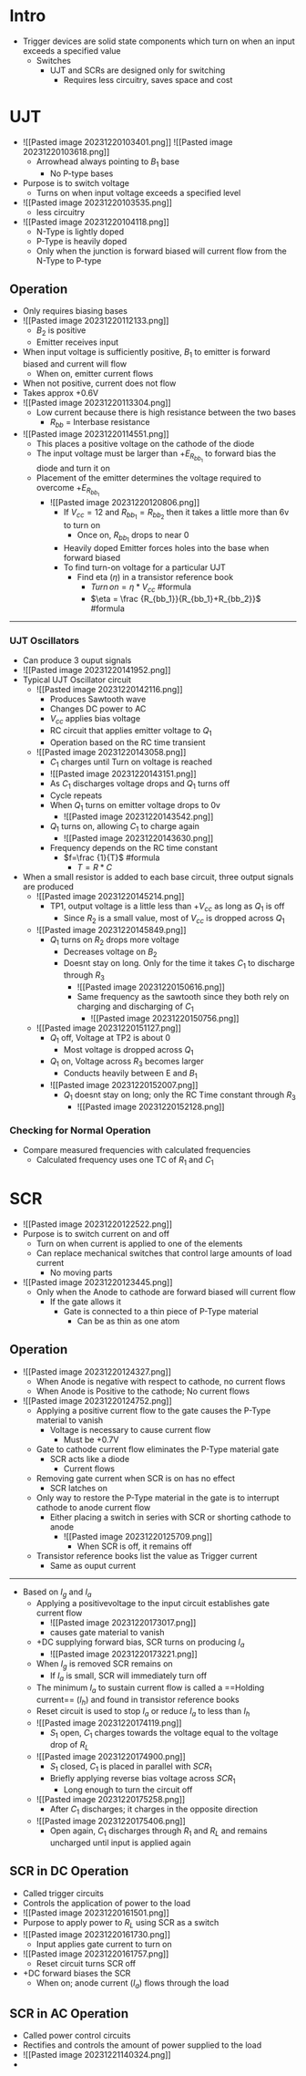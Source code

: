 # Intro

- Trigger devices are solid state components which turn on when an input exceeds a specified value
	- Switches
		- UJT and SCRs are designed only for switching
			- Requires less circuitry, saves space and cost

# UJT

- ![[Pasted image 20231220103401.png]] ![[Pasted image 20231220103618.png]] 
	- Arrowhead always pointing to $B_1$ base
		- No P-type bases
- Purpose is to switch voltage
	- Turns on when input voltage exceeds a specified level
- ![[Pasted image 20231220103535.png]] 
	- less circuitry
- ![[Pasted image 20231220104118.png]] 
	- N-Type is lightly doped
	- P-Type is heavily doped
	- Only when the junction is forward biased will current flow from the N-Type to P-type

## Operation

- Only requires biasing bases
- ![[Pasted image 20231220112133.png]] 
	- $B_2$ is positive
	- Emitter receives input
- When input voltage is sufficiently positive, $B_1$ to emitter is forward biased and current will flow
	- When on, emitter current flows
- When not positive, current does not flow
- Takes approx +0.6V
- ![[Pasted image 20231220113304.png]] 
	- Low current because there is high resistance between the two bases
		- $R_{bb}$ = Interbase resistance
- ![[Pasted image 20231220114551.png]] 
	- This places a positive voltage on the cathode of the diode
	- The input voltage must be larger than $+E_{R_{bb_1}}$ to forward bias the diode and turn it on 
	- Placement of the emitter determines the voltage required to overcome $+E_{R_{bb_1}}$ 
		- ![[Pasted image 20231220120806.png]] 
			- If $V_{cc}=12$ and $R_{bb_1}=R_{bb_2}$ then it takes a little more than 6v to turn on   
				- Once on, $R_{bb_1}$ drops to near 0
			- Heavily doped Emitter forces holes into the base when forward biased
			- To find turn-on voltage for a particular UJT
				- Find eta ($\eta$) in a transistor reference book 
					- $Turn\, on= \eta * V_{cc}$ #formula 
					- $\eta = \frac {R_{bb_1}}{R_{bb_1}+R_{bb_2}}$  #formula 
--- 

### UJT Oscillators

- Can produce 3 ouput signals
- ![[Pasted image 20231220141952.png]] 
- Typical UJT Oscillator circuit
	- ![[Pasted image 20231220142116.png]] 
		- Produces Sawtooth wave
		- Changes DC power to AC
		- $V_{cc}$ applies bias voltage
		- RC circuit that applies emitter voltage to $Q_1$ 
		- Operation based on the RC time transient
	- ![[Pasted image 20231220143058.png]] 
		- $C_1$ charges until Turn on voltage is reached
		- ![[Pasted image 20231220143151.png]] 
		- As $C_1$ discharges voltage drops and $Q_1$ turns off
		- Cycle repeats
		- When $Q_1$ turns on emitter voltage drops to 0v
			- ![[Pasted image 20231220143542.png]] 
		- $Q_1$ turns on, allowing $C_1$ to charge again
			- ![[Pasted image 20231220143630.png]] 
		- Frequency depends on the RC time constant
			- $f=\frac {1}{T}$ #formula 
				- $T=R*C$ 
- When a small resistor is added to each base circuit, three output signals are produced
	- ![[Pasted image 20231220145214.png]] 
		- TP1, output voltage is a little less than $+V_{cc}$ as long as $Q_1$ is off
			- Since $R_2$ is a small value, most of $V_{cc}$ is dropped across $Q_1$ 
	- ![[Pasted image 20231220145849.png]] 
		- $Q_1$ turns on $R_2$ drops more voltage
			- Decreases voltage on $B_2$ 
			- Doesnt stay on long. Only for the time it takes $C_1$ to discharge through $R_3$ 
				- ![[Pasted image 20231220150616.png]] 
				- Same frequency as the sawtooth since they both rely on charging and discharging of $C_1$ 
					- ![[Pasted image 20231220150756.png]] 
	- ![[Pasted image 20231220151127.png]] 
		- $Q_1$ off, Voltage at TP2 is about 0
			- Most voltage is dropped across $Q_1$ 
		- $Q_1$ on, Voltage across $R_3$ becomes larger
			- Conducts heavily between E and $B_1$ 
		- ![[Pasted image 20231220152007.png]] 
			- $Q_1$ doesnt stay on long; only the RC Time constant through $R_3$ 
				- ![[Pasted image 20231220152128.png]] 

### Checking for Normal Operation

- Compare measured frequencies with calculated frequencies
	- Calculated frequency uses one TC of $R_1$ and $C_1$ 
 

# SCR 

- ![[Pasted image 20231220122522.png]] 
- Purpose is to switch current on and off
	- Turn on when current is applied to one of the elements
	- Can replace mechanical switches that control large amounts of load current
		- No moving parts
- ![[Pasted image 20231220123445.png]] 
	- Only when the Anode to cathode are forward biased will current flow
		- If the gate allows it
			- Gate is connected to a thin piece of P-Type material
				- Can be as thin as one atom

## Operation

- ![[Pasted image 20231220124327.png]] 
	- When Anode is negative with respect to cathode, no current flows
	- When Anode is Positive to the cathode; No current flows
- ![[Pasted image 20231220124752.png]] 
	- Applying a positive current flow to the gate causes the P-Type material to vanish
		- Voltage is necessary to cause current flow
			- Must be +0.7V
	- Gate to cathode current flow eliminates the P-Type material gate
		- SCR acts like a diode
			- Current flows
	- Removing gate current when SCR is on has no effect
		- SCR latches on
	- Only way to restore the P-Type material in the gate is to interrupt cathode to anode current flow
		- Either placing a switch in series with SCR or shorting cathode to anode
			- ![[Pasted image 20231220125709.png]] 
				- When SCR is off, it remains off
	- Transistor reference books list the value as Trigger current
		- Same as ouput current

--- 

- Based on $I_g$ and $I_a$ 
	- Applying a positivevoltage to the input circuit establishes gate current flow
		- ![[Pasted image 20231220173017.png]] 
		- causes gate material to vanish
	- +DC supplying forward bias, SCR turns on producing $I_a$ 
		- ![[Pasted image 20231220173221.png]] 
	- When $I_g$ is removed SCR remains on
		- If $I_a$ is small, SCR will immediately turn off
	- The minimum $I_a$ to sustain current flow is called a ==Holding current== ($I_h$) and found in transistor reference books
	- Reset circuit is used to stop $I_a$ or reduce $I_a$ to less than $I_h$ 
	- ![[Pasted image 20231220174119.png]] 
		- $S_1$ open, $C_1$ charges towards the voltage equal to the voltage drop of $R_L$ 
	- ![[Pasted image 20231220174900.png]] 
		- $S_1$ closed, $C_1$ is placed in parallel with $SCR_1$ 
		- Briefly applying reverse bias voltage across $SCR_1$ 
			- Long enough to turn the circuit off
	- ![[Pasted image 20231220175258.png]] 
		- After $C_1$ discharges; it charges in the opposite direction
	- ![[Pasted image 20231220175406.png]] 
		- Open again, $C_1$ discharges through $R_1$ and $R_L$ and remains uncharged until input is applied again

## SCR in DC Operation

- Called trigger circuits
- Controls the application of power to the load
- ![[Pasted image 20231220161501.png]] 
- Purpose to apply power to $R_L$ using SCR as a switch
- ![[Pasted image 20231220161730.png]] 
	- Input applies gate current to turn on
- ![[Pasted image 20231220161757.png]] 
	- Reset circuit turns SCR off
- +DC forward biases the SCR
	- When on; anode current ($I_a$) flows through the load

## SCR in AC Operation 

- Called power control circuits
- Rectifies and controls the amount of power supplied to the load
- ![[Pasted image 20231221140324.png]] 
- 
